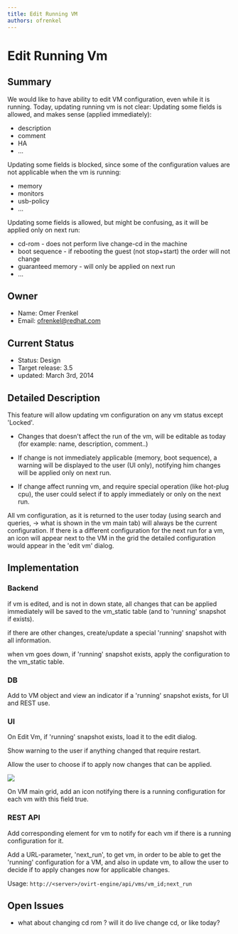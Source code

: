 ```yaml
---
title: Edit Running VM
authors: ofrenkel
---
```


# Edit Running Vm

## Summary

We would like to have ability to edit VM configuration, even while it is running.
Today, updating running vm is not clear:
Updating some fields is allowed, and makes sense (applied immediately):

* description
* comment
* HA
* ...

Updating some fields is blocked, since some of the configuration values are not applicable when the vm is running:

* memory
* monitors
* usb-policy
* ...

Updating some fields is allowed, but might be confusing, as it will be applied only on next run:

* cd-rom - does not perform live change-cd in the machine
* boot sequence - if rebooting the guest (not stop+start) the order will not change
* guaranteed memory - will only be applied on next run
* ...

## Owner

* Name: Omer Frenkel
* Email: ofrenkel@redhat.com

## Current Status

* Status: Design
* Target release: 3.5
* updated: March 3rd, 2014

## Detailed Description

This feature will allow updating vm configuration on any vm status except 'Locked'.

* Changes that doesn't affect the run of the vm, will be editable as today (for example: name, description, comment..)

* If change is not immediately applicable (memory, boot sequence), a warning will be displayed to the user (UI only), notifying him changes will be applied only on next run.

* If change affect running vm, and require special operation (like hot-plug cpu), the user could select if to apply immediately or only on the next run.

All vm configuration, as it is returned to the user today (using search and queries, -> what is shown in the vm main tab) will always be the current configuration.
If there is a different configuration for the next run for a vm, an icon will appear next to the VM in the grid the detailed configuration would appear in the 'edit vm' dialog.

## Implementation

### Backend
if vm is edited, and is not in down state, all changes that can be applied immediately will be saved to the vm_static table (and to 'running' snapshot if exists).

if there are other changes, create/update a special 'running' snapshot with all information.

when vm goes down, if 'running' snapshot exists, apply the configuration to the vm_static table.

### DB
Add to VM object and view an indicator if a 'running' snapshot exists, for UI and REST use.

### UI
On Edit Vm, if 'running' snapshot exists, load it to the edit dialog.

Show warning to the user if anything changed that require restart.

Allow the user to choose if to apply now changes that can be applied.

![](/images/wiki/Edit_running_vm.png)

On VM main grid, add an icon notifying there is a running configuration for each vm with this field true.

### REST API
Add corresponding element for vm to notify for each vm if there is a running configuration for it.

Add a URL-parameter, 'next_run', to get vm, in order to be able to get the 'running' configuration for a VM,
and also in update vm, to allow the user to decide if to apply changes now for applicable changes.

Usage:
 `http://<server>/ovirt-engine/api/vms/vm_id;next_run`

## Open Issues

*   what about changing cd rom ? will it do live change cd, or like today?
